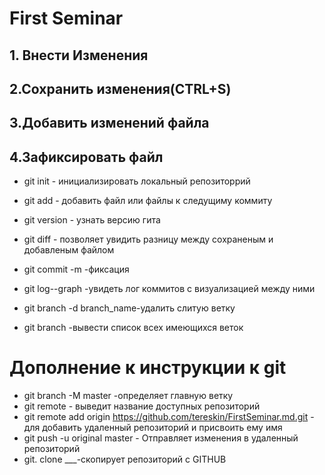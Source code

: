 # First Seminar
## 1. Внести Изменения
## 2.Сохранить изменения(CTRL+S)
## 3.Добавить изменений файла
## 4.Зафиксировать файл
* git init - инициализировать локальный репозиторрий
* git add - добавить файл или файлы к следущиму коммиту
* git version - узнать версию гита
* git diff - позволяет увидить разницу между сохраненым и добавленым файлом
* git commit -m -фиксация

* git log--graph -увидеть лог коммитов с визуализацией между ними
* git branch -d branch_name-удалить слитую ветку

* git branch -вывести список всех имеющихся веток

# Дополнение к инструкции к git
- git branch -M master -определяет главную ветку
- git remote - выведит название доступных репозиторий
- git remote add origin https://github.com/tereskin/FirstSeminar.md.git - для добавить удаленный репозиторий и присвоить ему имя 
- git push -u original master - Отправляет изменения в удаленный репозиторий
- git. clone ___-скопирует репозиторий с GITHUB
